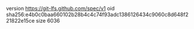version https://git-lfs.github.com/spec/v1
oid sha256:e4b0c0baa660102b28b4c4c74f93adc1386126434c9060c8d648f221822e15ce
size 6036

